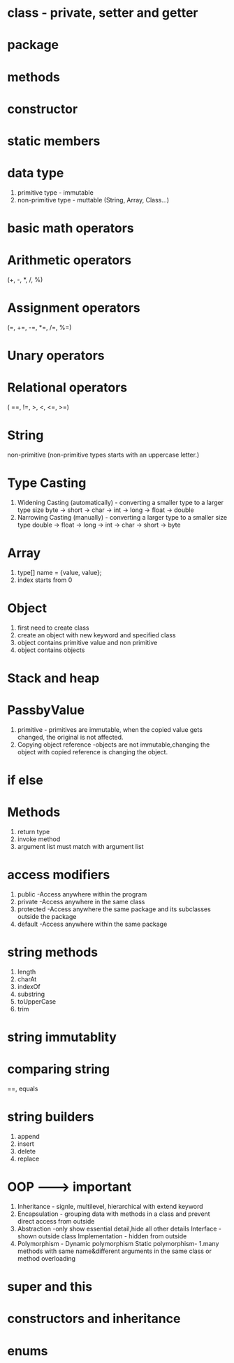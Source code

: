 # class - private, setter and getter

# package

# methods

# constructor

# static members

# data type

1. primitive type - immutable
2. non-primitive type - muttable (String, Array, Class...)

# basic math operators

# Arithmetic operators

(+, -, \*, /, %)

# Assignment operators

(=, +=, -=, \*=, /=, %=)

# Unary operators

# Relational operators

( ==, !=, >, <, <=, >=)

# String

non-primitive (non-primitive types starts with an uppercase letter.)

# Type Casting

1. Widening Casting (automatically) - converting a smaller type to a larger type size
   byte -> short -> char -> int -> long -> float -> double
2. Narrowing Casting (manually) - converting a larger type to a smaller size type
   double -> float -> long -> int -> char -> short -> byte

# Array

1. type[] name = {value, value};
2. index starts from 0

# Object

1. first need to create class
2. create an object with new keyword and specified class
3. object contains primitive value and non primitive
4. object contains objects

# Stack and heap

# PassbyValue

1. primitive - primitives are immutable, when the copied value gets changed, the original is not affected.
2. Copying object reference -objects are not immutable,changing the object with copied reference is changing the object.

# if else

# Methods

1. return type
2. invoke method
3. argument list must match with argument list

# access modifiers

1. public -Access anywhere within the program
2. private -Access anywhere in the same class
3. protected -Access anywhere the same package and its subclasses outside the package
4. default -Access anywhere within the same package

# string methods

1. length
2. charAt
3. indexOf
4. substring
5. toUpperCase
6. trim

# string immutablity

# comparing string

==, equals

# string builders

1. append
2. insert
3. delete
4. replace

# OOP ---> important

1. Inheritance - signle, multilevel, hierarchical with extend keyword
2. Encapsulation - grouping data with methods in a class and prevent direct access from outside
3. Abstraction -only show essential detail,hide all other details
   Interface - shown outside class
   Implementation - hidden from outside
4. Polymorphism -
   Dynamic polymorphism
   Static polymorphism- 1.many methods with same name&different arguments in the same class or method overloading

# super and this

# constructors and inheritance

# enums
